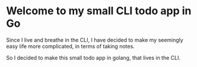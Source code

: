 # Welcome to my small CLI todo app in Go

Since I live and breathe in the CLI, I have decided to make my seemingly easy life more complicated, in terms of taking notes.

So I decided to make this small todo app in golang, that lives in the CLI.
